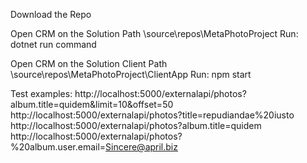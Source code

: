 Download the Repo

Open CRM on the Solution Path
\\source\repos\MetaPhotoProject
Run: dotnet run command

Open CRM on the Solution Client Path
\\source\repos\MetaPhotoProject\ClientApp
Run: npm start

Test examples:
http://localhost:5000/externalapi/photos?album.title=quidem&limit=10&offset=50
http://localhost:5000/externalapi/photos?title=repudiandae%20iusto
http://localhost:5000/externalapi/photos?album.title=quidem
http://localhost:5000/externalapi/photos?%20album.user.email=Sincere@april.biz



